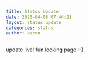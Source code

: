 ```yaml
---
title: Status Update
date: 2025-04-08 07:44:21 
layout: status_update
categories: status
author: aaron
---
```

update live! fun looking page :-)

